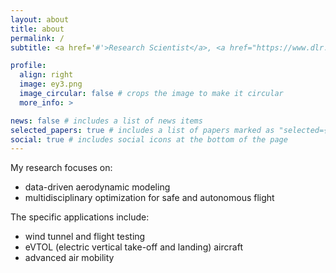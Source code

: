 ```yaml
---
layout: about
title: about
permalink: /
subtitle: <a href='#'>Research Scientist</a>, <a href="https://www.dlr.de/as/en/">Institute of Aerodynamics and Flow Technology</a>, <a href="https://www.dlr.de/en/">DLR</a>

profile:
  align: right
  image: ey3.png
  image_circular: false # crops the image to make it circular
  more_info: >

news: false # includes a list of news items
selected_papers: true # includes a list of papers marked as "selected={true}"
social: true # includes social icons at the bottom of the page
---
```


My research focuses on:
- data-driven aerodynamic modeling
- multidisciplinary optimization for safe and autonomous flight

The specific applications include:
- wind tunnel and flight testing
- eVTOL (electric vertical take-off and landing) aircraft 
- advanced air mobility
